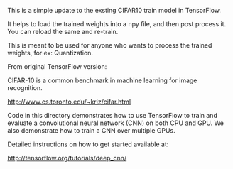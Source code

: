 This is a simple update to the exsting CIFAR10 train model in TensorFlow.

It helps to load the trained weights into a npy file, and then post process it. You can reload the same and re-train.

This is meant to be used for anyone who wants to process the trained weights, for ex: Quantization.

From original TensorFlow version:

CIFAR-10 is a common benchmark in machine learning for image recognition.

http://www.cs.toronto.edu/~kriz/cifar.html

Code in this directory demonstrates how to use TensorFlow to train and evaluate a convolutional neural network (CNN) on both CPU and GPU. We also demonstrate how to train a CNN over multiple GPUs.

Detailed instructions on how to get started available at:

http://tensorflow.org/tutorials/deep_cnn/

